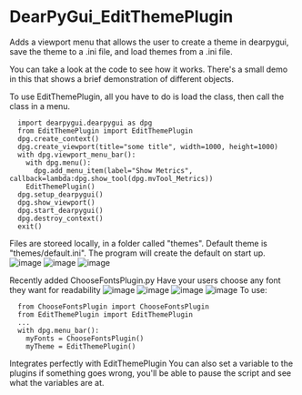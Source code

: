 # DearPyGui_EditThemePlugin
Adds a viewport menu that allows the user to create a theme in dearpygui, save the theme to a .ini file, and load themes from a .ini file.

You can take a look at the code to see how it works. There's a small demo in this that shows a brief demonstration of different objects. 

To use EditThemePlugin, all you have to do is load the class, then call the class in a menu.
```
  import dearpygui.dearpygui as dpg
  from EditThemePlugin import EditThemePlugin
  dpg.create_context()
  dpg.create_viewport(title="some title", width=1000, height=1000)
  with dpg.viewport_menu_bar():
    with dpg.menu():
      dpg.add_menu_item(label="Show Metrics", 		callback=lambda:dpg.show_tool(dpg.mvTool_Metrics))
    EditThemePlugin()
  dpg.setup_dearpygui()
  dpg.show_viewport()
  dpg.start_dearpygui()
  dpg.destroy_context()
  exit()
```
Files are storeed locally, in a folder called "themes". Default theme is "themes/default.ini". The program will create the default on start up.
![image](https://github.com/awcook97/DearPyGui_EditThemePlugin/assets/8891546/8b0adc9f-7b59-4bec-bc95-5a9150afb4ef)
![image](https://github.com/awcook97/DearPyGui_EditThemePlugin/assets/8891546/aaf1287e-d092-48d3-94e0-3f9251e8da84)
![image](https://github.com/awcook97/DearPyGui_EditThemePlugin/assets/8891546/a8cb2c2c-9c78-46ab-89a9-36aa3f62cc3c)

Recently added ChooseFontsPlugin.py
Have your users choose any font they want for readability
![image](https://github.com/awcook97/DearPyGui_EditThemePlugin/assets/8891546/c6110e5c-3312-4747-9fa8-1d96fcdb55cd)
![image](https://github.com/awcook97/DearPyGui_EditThemePlugin/assets/8891546/aba14839-7ecf-4047-843e-f07af0557e9f)
![image](https://github.com/awcook97/DearPyGui_EditThemePlugin/assets/8891546/69068f50-3987-41c0-9996-d93aab159bf4)
![image](https://github.com/awcook97/DearPyGui_EditThemePlugin/assets/8891546/125441f1-f591-40ad-9880-8a7ae7e29acb)
To use:
```
  from ChooseFontsPlugin import ChooseFontsPlugin
  from EditThemePlugin import EditThemePlugin
  ...
  with dpg.menu_bar():
    myFonts = ChooseFontsPlugin()
    myTheme = EditThemePlugin()
```
Integrates perfectly with EditThemePlugin
You can also set a variable to the plugins if something goes wrong, you'll be able to pause the script and see what the variables are at.
